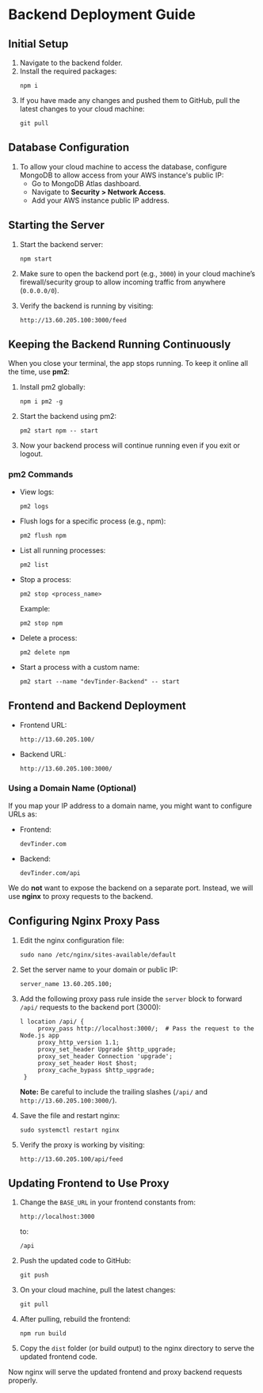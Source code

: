 # Backend Deployment Guide

## Initial Setup

1. Navigate to the backend folder.
2. Install the required packages:
   ```
   npm i
   ```
3. If you have made any changes and pushed them to GitHub, pull the latest changes to your cloud machine:
   ```
   git pull
   ```

## Database Configuration

1. To allow your cloud machine to access the database, configure MongoDB to allow access from your AWS instance's public IP:
   - Go to MongoDB Atlas dashboard.
   - Navigate to **Security > Network Access**.
   - Add your AWS instance public IP address.

## Starting the Server

1. Start the backend server:
   ```
   npm start
   ```
2. Make sure to open the backend port (e.g., `3000`) in your cloud machine’s firewall/security group to allow incoming traffic from anywhere (`0.0.0.0/0`).

3. Verify the backend is running by visiting:
   ```
   http://13.60.205.100:3000/feed
   ```

## Keeping the Backend Running Continuously

When you close your terminal, the app stops running. To keep it online all the time, use **pm2**:

1. Install pm2 globally:
   ```
   npm i pm2 -g
   ```
2. Start the backend using pm2:
   ```
   pm2 start npm -- start
   ```
3. Now your backend process will continue running even if you exit or logout.

### pm2 Commands

- View logs:
  ```
  pm2 logs
  ```
- Flush logs for a specific process (e.g., npm):
  ```
  pm2 flush npm
  ```
- List all running processes:
  ```
  pm2 list
  ```
- Stop a process:
  ```
  pm2 stop <process_name>
  ```
  Example:
  ```
  pm2 stop npm
  ```
- Delete a process:
  ```
  pm2 delete npm
  ```
- Start a process with a custom name:
  ```
  pm2 start --name "devTinder-Backend" -- start
  ```

## Frontend and Backend Deployment

- Frontend URL:
  ```
  http://13.60.205.100/
  ```
- Backend URL:
  ```
  http://13.60.205.100:3000/
  ```

### Using a Domain Name (Optional)

If you map your IP address to a domain name, you might want to configure URLs as:

- Frontend:
  ```
  devTinder.com
  ```
- Backend:
  ```
  devTinder.com/api
  ```

We do **not** want to expose the backend on a separate port. Instead, we will use **nginx** to proxy requests to the backend.

## Configuring Nginx Proxy Pass

1. Edit the nginx configuration file:
   ```
   sudo nano /etc/nginx/sites-available/default
   ```
2. Set the server name to your domain or public IP:
   ```
   server_name 13.60.205.100;
   ```
3. Add the following proxy pass rule inside the `server` block to forward `/api/` requests to the backend port (3000):

   ```
   l location /api/ {
        proxy_pass http://localhost:3000/;  # Pass the request to the Node.js app
        proxy_http_version 1.1;
        proxy_set_header Upgrade $http_upgrade;
        proxy_set_header Connection 'upgrade';
        proxy_set_header Host $host;
        proxy_cache_bypass $http_upgrade;
    }
   ```

   **Note:** Be careful to include the trailing slashes (`/api/` and `http://13.60.205.100:3000/`).

4. Save the file and restart nginx:

   ```
   sudo systemctl restart nginx
   ```

5. Verify the proxy is working by visiting:
   ```
   http://13.60.205.100/api/feed
   ```

## Updating Frontend to Use Proxy

1. Change the `BASE_URL` in your frontend constants from:

   ```
   http://localhost:3000
   ```

   to:

   ```
   /api
   ```

2. Push the updated code to GitHub:

   ```
   git push
   ```

3. On your cloud machine, pull the latest changes:

   ```
   git pull
   ```

4. After pulling, rebuild the frontend:

   ```
   npm run build
   ```

5. Copy the `dist` folder (or build output) to the nginx directory to serve the updated frontend code.

Now nginx will serve the updated frontend and proxy backend requests properly.
